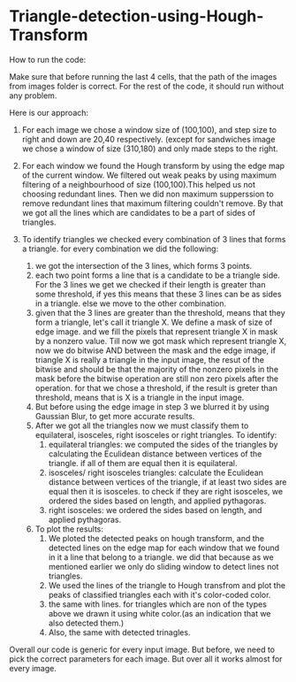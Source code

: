 # Triangle-detection-using-Hough-Transform

How to run the code:

  Make sure that before running the last 4 cells, that the path of the images from images folder is correct.
  For the rest of the code, it should run without any problem.

  
Here is our approach:
  1. For each image we chose a window size of (100,100), and step size to right and down are 20,40 respectively. (except for sandwiches image we chose a window of size (310,180) and only made steps to the right.
     
  2. For each window we found the Hough transform by using the edge map of the current window. We filtered out weak peaks by using maximum filtering of a neighbourhood of size (100,100).This helped us not choosing redundant lines. Then we did non maximum supperssion to remove redundant lines that maximum filtering couldn't remove. By that we got all the lines which are candidates to be a part of sides of triangles.
  3. To identify triangles we checked every combination of 3 lines that forms a triangle. for every combination we did the following:
       1. we got the intersection of the 3 lines, which forms 3 points.
       2. each two point forms a line that is a candidate to be a triangle side. For the 3 lines we get we checked if their length is greater than some threshold, if yes this means that these 3 lines can be as sides in a triangle. else we move to the other combination.
       3. given that the 3 lines are greater than the threshold, means that they form a triangle, let's call it triangle X. We define a mask of size of edge image. and we fill the pixels that represent triangle X in mask by a nonzero value. Till now we got mask which represent triangle X, now we do bitwise AND between the mask and the edge image, if triangle X is really a triangle in the input image, the resut of the bitwise and should be that the majority of the nonzero pixels in the mask before the bitwise operation are still non zero pixels after the operation. for that we chose a threshold, if the result is greter than threshold, means that is X is a triangle in the input image.
       4. But before using the edge image in step 3 we blurred it by using Gaussian Blur, to get more accurate results.
       5. After we got all the triangles now we must classify them to equilateral, isosceles, right isosceles or right triangles. To identify:
            1. equilateral triangles: we computed the sides of the triangles by calculating the Eculidean distance between vertices of the triangle. if all of them are equal then it is equilateral.
            2. isosceles/ right isosceles triangles: calculate the Eculidean distance between vertices of the triangle, if at least two sides are equal then it is isosceles. to check if they are right isosceles, we ordered the sides based on length, and applied pythagoras.
            3. right isosceles: we ordered the sides based on length, and applied pythagoras.
       6. To plot the results:
            1. We ploted the detected peaks on hough transform, and the detected lines on the edge map for each window that we found in it a line that belong to a triangle. we did that because as we mentioned earlier we only do sliding window to detect lines not triangles.
            2. We used the lines of the triangle to Hough transfrom and plot the peaks of classified triangles each with it's color-coded color.
            3. the same with lines. for triangles which are non of the types above we drawn it using white color.(as an indication that we also detected them.)
            4. Also, the same with detected trinagles.
         
               
Overall our code is generic for every input image. But before, we need to pick the correct parameters for each image. But over all it works almost for every image.  

